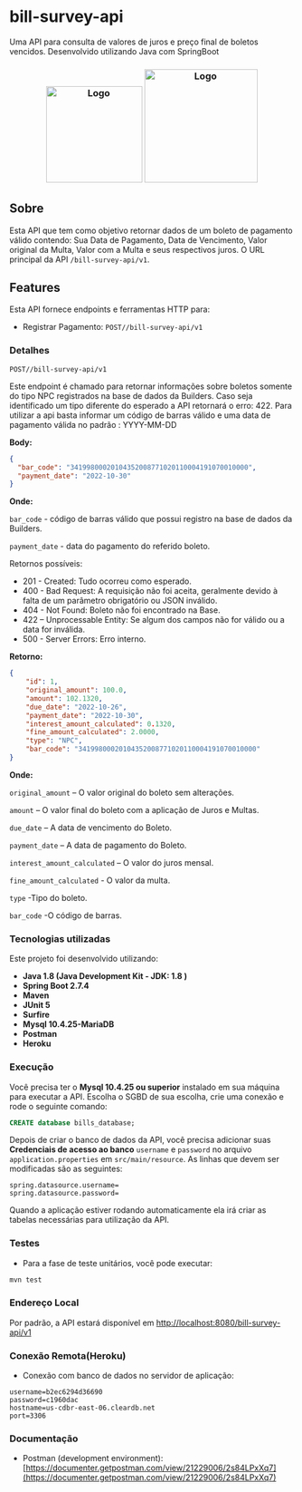 # bill-survey-api
Uma API para consulta de valores de juros e preço final de boletos vencidos. Desenvolvido utilizando Java com SpringBoot

<h3 align="center">
    <img alt="Logo" title="#logo" width="170px" src="https://www.celsonunes.com.br/wp-content/uploads/2018/05/java-logo.png">
    <img alt="Logo" title="#logo" width="200px" src="https://4.bp.blogspot.com/-ou-a_Aa1t7A/W6IhNc3Q0gI/AAAAAAAAD6Y/pwh44arKiuM_NBqB1H7Pz4-7QhUxAgZkACLcBGAs/s1600/spring-boot-logo.png">
   
</h3>

## Sobre

Esta API que tem como objetivo retornar dados de um boleto de pagamento válido contendo: Sua Data de Pagamento, Data de Vencimento, Valor original da Multa, Valor com a Multa e seus respectivos juros.  O URL principal da API `/bill-survey-api/v1`.

## Features

Esta API fornece endpoints e ferramentas HTTP para:

* Registrar Pagamento: `POST//bill-survey-api/v1`

### Detalhes

`POST//bill-survey-api/v1`

Este endpoint é chamado para retornar informações sobre boletos somente do tipo NPC registrados na base de dados da Builders. Caso seja identificado um tipo diferente do esperado a API retornará o erro: 422. Para utilizar a api basta informar um código de barras válido e uma data de pagamento válida no padrão : YYYY-MM-DD

**Body:**

```json
{
  "bar_code": "34199800020104352008771020110004191070010000",
  "payment_date": "2022-10-30"
}
```

**Onde:**

`bar_code` - código de barras válido que possui registro na base de dados da Builders.

`payment_date` - data do pagamento do referido boleto.

Retornos possíveis:

* 201 - Created: Tudo ocorreu como esperado.
* 400 - Bad Request: A requisição não foi aceita, geralmente devido à falta de um parâmetro obrigatório ou JSON inválido.
* 404 - Not Found: Boleto não foi encontrado na Base.
* 422 – Unprocessable Entity: Se algum dos campos não for válido ou a data for inválida.
* 500 - Server Errors: Erro interno.


**Retorno:**

```json
{
    "id": 1,
    "original_amount": 100.0,
    "amount": 102.1320,
    "due_date": "2022-10-26",
    "payment_date": "2022-10-30",
    "interest_amount_calculated": 0.1320,
    "fine_amount_calculated": 2.0000,
    "type": "NPC",
    "bar_code": "34199800020104352008771020110004191070010000"
}
```
 
**Onde:**

`original_amount` – O valor original do boleto sem alterações.

`amount` – O valor final do boleto com a aplicação de Juros e Multas.

`due_date` – A data de vencimento do Boleto.

`payment_date` – A data de pagamento do Boleto.

`interest_amount_calculated` – O valor do juros mensal.

`fine_amount_calculated` - O valor da multa.

`type` -Tipo do boleto.

`bar_code` -O código de barras.



### Tecnologias utilizadas

Este projeto foi desenvolvido utilizando:

* **Java 1.8 (Java Development Kit - JDK: 1.8 )**
* **Spring Boot 2.7.4**
* **Maven**
* **JUnit 5**
* **Surfire**
* **Mysql 10.4.25-MariaDB**
* **Postman**
* **Heroku**


### Execução

Você precisa ter o **Mysql 10.4.25 ou superior** instalado em sua máquina para executar a API. Escolha o SGBD de sua escolha, crie uma conexão e rode o seguinte comando:

```sql
CREATE database bills_database;
```

Depois de criar o banco de dados da API, você precisa adicionar suas  **Credenciais de acesso ao banco**  `username` e `password` no arquivo `application.properties` em `src/main/resource`. As linhas que devem ser modificadas são as seguintes:

```properties
spring.datasource.username=
spring.datasource.password=
```


Quando a aplicação estiver rodando automaticamente ela irá criar as tabelas necessárias para utilização da API.

### Testes

* Para a fase de teste unitários, você pode executar:

```bash
mvn test
```

### Endereço Local

Por padrão, a API estará disponível em [http://localhost:8080/bill-survey-api/v1](http://localhost:8080//bill-survey-api/v1)

### Conexão Remota(Heroku)

* Conexão com banco de dados no servidor de aplicação:

```properties
username=b2ec6294d36690
password=c1960dac
hostname=us-cdbr-east-06.cleardb.net
port=3306
```

### Documentação

* Postman (development environment): [https://documenter.getpostman.com/view/21229006/2s84LPxXq7](https://documenter.getpostman.com/view/21229006/2s84LPxXq7)